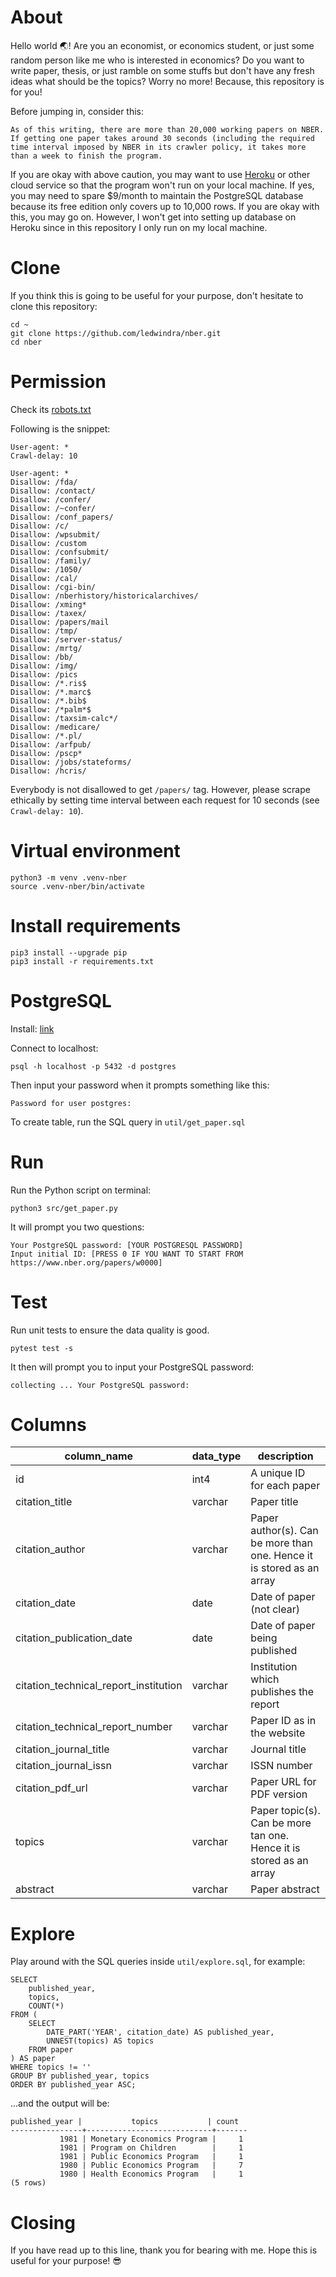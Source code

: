 # About

Hello world :earth_asia:! Are you an economist, or economics student, or just some random person like me who is interested in economics? Do you want to write paper, thesis, or just ramble on some stuffs but don't have any fresh ideas what should be the topics? Worry no more! Because, this repository is for you!

Before jumping in, consider this:

```
As of this writing, there are more than 20,000 working papers on NBER. If getting one paper takes around 30 seconds (including the required time interval imposed by NBER in its crawler policy, it takes more than a week to finish the program.
```

If you are okay with above caution, you may want to use [Heroku](https://elements.heroku.com/addons/heroku-postgresql) or other cloud service so that the program won't run on your local machine. If yes, you may need to spare $9/month to maintain the PostgreSQL database because its free edition only covers up to 10,000 rows. If you are okay with this, you may go on. However, I won't get into setting up database on Heroku since in this repository I only run on my local machine.

# Clone

If you think this is going to be useful for your purpose, don't hesitate to clone this repository:

```
cd ~
git clone https://github.com/ledwindra/nber.git
cd nber
```

# Permission

Check its [robots.txt](http://data.nber.org/robots.txt)

Following is the snippet:

```
User-agent: *
Crawl-delay: 10

User-agent: *
Disallow: /fda/
Disallow: /contact/
Disallow: /confer/
Disallow: /~confer/
Disallow: /conf_papers/
Disallow: /c/
Disallow: /wpsubmit/
Disallow: /custom
Disallow: /confsubmit/
Disallow: /family/
Disallow: /1050/
Disallow: /cal/
Disallow: /cgi-bin/
Disallow: /nberhistory/historicalarchives/
Disallow: /xming*
Disallow: /taxex/
Disallow: /papers/mail
Disallow: /tmp/
Disallow: /server-status/
Disallow: /mrtg/
Disallow: /bb/
Disallow: /img/
Disallow: /pics
Disallow: /*.ris$
Disallow: /*.marc$
Disallow: /*.bib$
Disallow: /*palm*$
Disallow: /taxsim-calc*/
Disallow: /medicare/
Disallow: /*.pl/
Disallow: /arfpub/
Disallow: /pscp*
Disallow: /jobs/stateforms/
Disallow: /hcris/
```

Everybody is not disallowed to get `/papers/` tag. However, please scrape ethically by setting time interval between each request for 10 seconds (see `Crawl-delay: 10`).

# Virtual environment

```
python3 -m venv .venv-nber
source .venv-nber/bin/activate
```

# Install requirements

```
pip3 install --upgrade pip
pip3 install -r requirements.txt
```

# PostgreSQL

Install: [link](https://www.postgresql.org/download/)

Connect to localhost:

```
psql -h localhost -p 5432 -d postgres
```

Then input your password when it prompts something like this:

```
Password for user postgres: 
```

To create table, run the SQL query in `util/get_paper.sql`

# Run

Run the Python script on terminal:

```
python3 src/get_paper.py
```

It will prompt you two questions:

```
Your PostgreSQL password: [YOUR POSTGRESQL PASSWORD]
Input initial ID: [PRESS 0 IF YOU WANT TO START FROM https://www.nber.org/papers/w0000] 
```

# Test

Run unit tests to ensure the data quality is good.

```
pytest test -s
```

It then will prompt you to input your PostgreSQL password:

```
collecting ... Your PostgreSQL password: 
```

# Columns

|column_name|data_type|description|
|-|-|-|
|id|int4|A unique ID for each paper|
|citation_title|varchar|Paper title|
|citation_author|varchar|Paper author(s). Can be more than one. Hence it is stored as an array|
|citation_date|date|Date of paper (not clear)|
|citation_publication_date|date|Date of paper being published|
|citation_technical_report_institution|varchar|Institution which publishes the report|
|citation_technical_report_number|varchar|Paper ID as in the website|
|citation_journal_title|varchar|Journal title|
|citation_journal_issn|varchar|ISSN number|
|citation_pdf_url|varchar|Paper URL for PDF version|
|topics|varchar|Paper topic(s). Can be more tan one. Hence it is stored as an array|
|abstract|varchar|Paper abstract|

# Explore

Play around with the SQL queries inside `util/explore.sql`, for example:

```
SELECT
    published_year, 
    topics, 
    COUNT(*)
FROM (
	SELECT 
        DATE_PART('YEAR', citation_date) AS published_year, 
        UNNEST(topics) AS topics
	FROM paper
) AS paper
WHERE topics != ''
GROUP BY published_year, topics
ORDER BY published_year ASC;
```

...and the output will be:


```
published_year |           topics           | count 
----------------+----------------------------+-------
           1981 | Monetary Economics Program |     1
           1981 | Program on Children        |     1
           1981 | Public Economics Program   |     1
           1980 | Public Economics Program   |     7
           1980 | Health Economics Program   |     1
(5 rows)
```

# Closing

If you have read up to this line, thank you for bearing with me. Hope this is useful for your purpose! :sunglasses:
